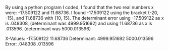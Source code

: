 By using a python program I coded, I found that the two real numbers x were:
-17.509122 and 11.68736. 
I found -17.509122 using the bracket {-20, -15}, and 11.68736 with {10, 15}. 
The determinant error using -17.509122 as x is .048308, (determinant was 4999.951692)
and using 11.68736 as x is .013596. (determinant was 5000.013596)

X-Values:	      -17.509122	   11.68736
Determinant:	 4999.951692	   5000.013596
Error:	           .048308	   .013596
